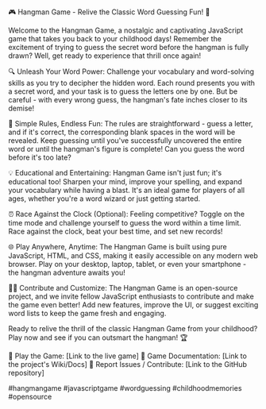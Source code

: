 🎮 Hangman Game - Relive the Classic Word Guessing Fun! 🚀

Welcome to the Hangman Game, a nostalgic and captivating JavaScript game that takes you back to your childhood days! Remember the excitement of trying to guess the secret word before the hangman is fully drawn? Well, get ready to experience that thrill once again!

🔍 Unleash Your Word Power:
Challenge your vocabulary and word-solving skills as you try to decipher the hidden word. Each round presents you with a secret word, and your task is to guess the letters one by one. But be careful - with every wrong guess, the hangman's fate inches closer to its demise!

🎯 Simple Rules, Endless Fun:
The rules are straightforward - guess a letter, and if it's correct, the corresponding blank spaces in the word will be revealed. Keep guessing until you've successfully uncovered the entire word or until the hangman's figure is complete! Can you guess the word before it's too late?

💡 Educational and Entertaining:
Hangman Game isn't just fun; it's educational too! Sharpen your mind, improve your spelling, and expand your vocabulary while having a blast. It's an ideal game for players of all ages, whether you're a word wizard or just getting started.

⏰ Race Against the Clock (Optional):
Feeling competitive? Toggle on the time mode and challenge yourself to guess the word within a time limit. Race against the clock, beat your best time, and set new records!

🌐 Play Anywhere, Anytime:
The Hangman Game is built using pure JavaScript, HTML, and CSS, making it easily accessible on any modern web browser. Play on your desktop, laptop, tablet, or even your smartphone - the hangman adventure awaits you!

👨‍💻 Contribute and Customize:
The Hangman Game is an open-source project, and we invite fellow JavaScript enthusiasts to contribute and make the game even better! Add new features, improve the UI, or suggest exciting word lists to keep the game fresh and engaging.

Ready to relive the thrill of the classic Hangman Game from your childhood? Play now and see if you can outsmart the hangman! 🏆

🔗 Play the Game: [Link to the live game]
📝 Game Documentation: [Link to the project's Wiki/Docs]
🐞 Report Issues / Contribute: [Link to the GitHub repository]

#hangmangame #javascriptgame #wordguessing #childhoodmemories #opensource
